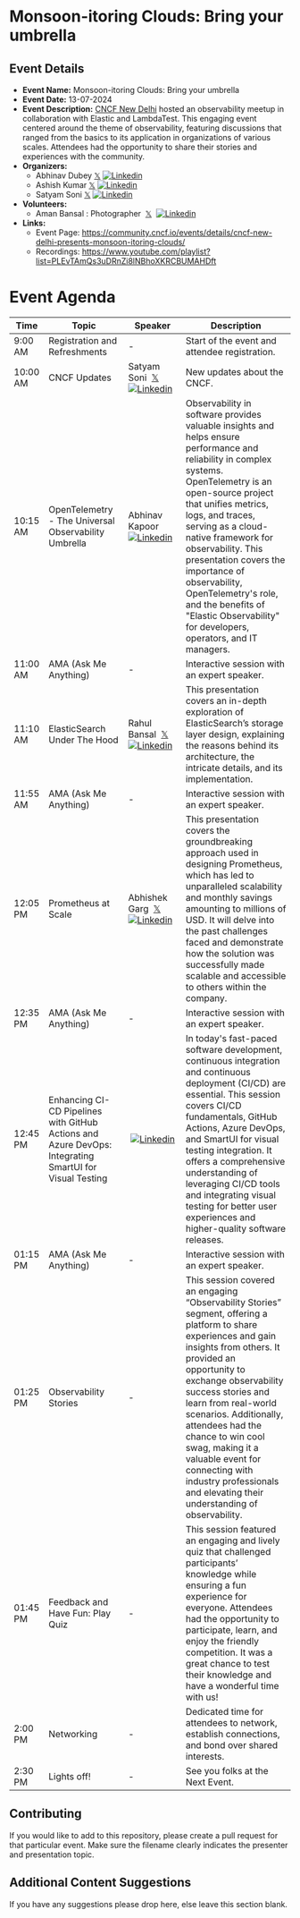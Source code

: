# Monsoon-itoring Clouds: Bring your umbrella

## Event Details

- **Event Name:** Monsoon-itoring Clouds: Bring your umbrella
- **Event Date:** 13-07-2024
- **Event Description:** [CNCF New Delhi](https://community.cncf.io/new-delhi/) hosted an observability meetup in collaboration with Elastic and LambdaTest. This engaging event centered around the theme of observability, featuring discussions that ranged from the basics to its application in organizations of various scales. Attendees had the opportunity to share their stories and experiences with the community.
- **Organizers:**
  - Abhinav Dubey&nbsp;[𝕏](https://twitter.com/abhinavd26)&nbsp;[![Linkedin](https://i.stack.imgur.com/gVE0j.png)](https://www.linkedin.com/in/abhinavd26/)
  - Ashish Kumar&nbsp;[𝕏](https://twitter.com/kr_ashish99)&nbsp;[![Linkedin](https://i.stack.imgur.com/gVE0j.png)](https://www.linkedin.com/in/ashishkumar99/)
  - Satyam Soni&nbsp;[𝕏](https://twitter.com/satyampsoni)&nbsp;[![Linkedin](https://i.stack.imgur.com/gVE0j.png)](https://www.linkedin.com/in/satyampsoni/)
- **Volunteers:**
  - Aman Bansal : Photographer &nbsp;[𝕏](https://x.com/aman_ka_kahna)&nbsp;&nbsp;[![Linkedin](https://i.stack.imgur.com/gVE0j.png)](https://www.linkedin.com/in/aman-bansal-aiml-uiux/)
- **Links:**
  - Event Page: https://community.cncf.io/events/details/cncf-new-delhi-presents-monsoon-itoring-clouds/
  - Recordings: https://www.youtube.com/playlist?list=PLEvTAmQs3uDRnZi8lNBhoXKRCBUMAHDft

# Event Agenda

| Time     | Topic                                                                                                  | Speaker                                                                                                                                                   | Description                                                                                                                                                                                                                                                                                                                                                                                                                            |
| -------- | ------------------------------------------------------------------------------------------------------ | --------------------------------------------------------------------------------------------------------------------------------------------------------- | -------------------------------------------------------------------------------------------------------------------------------------------------------------------------------------------------------------------------------------------------------------------------------------------------------------------------------------------------------------------------------------------------------------------------------------- |
| 9:00 AM  | Registration and Refreshments                                                                          | -                                                                                                                                                         | Start of the event and attendee registration.                                                                                                                                                                                                                                                                                                                                                                                          |
| 10:00 AM | CNCF Updates                                                                                           | Satyam Soni &nbsp;[𝕏](https://twitter.com/satyampsoni)&nbsp;[![Linkedin](https://i.stack.imgur.com/gVE0j.png)](https://www.linkedin.com/in/satyampsoni/)  | New updates about the CNCF.                                                                                                                                                                                                                                                                                                                                                                                                            |
| 10:15 AM | OpenTelemetry - The Universal Observability Umbrella                                                   | Abhinav Kapoor &nbsp;[![Linkedin](https://i.stack.imgur.com/gVE0j.png)](https://www.linkedin.com/in/abhinav-kapoor-0394456/)                              | Observability in software provides valuable insights and helps ensure performance and reliability in complex systems. OpenTelemetry is an open-source project that unifies metrics, logs, and traces, serving as a cloud-native framework for observability. This presentation covers the importance of observability, OpenTelemetry's role, and the benefits of "Elastic Observability" for developers, operators, and IT managers.   |
| 11:00 AM | AMA (Ask Me Anything)                                                                                  | -                                                                                                                                                         | Interactive session with an expert speaker.                                                                                                                                                                                                                                                                                                                                                                                            |
| 11:10 AM | ElasticSearch Under The Hood                                                                           | Rahul Bansal &nbsp;[𝕏](https://x.com/GypsyCosmonaut)&nbsp;[![Linkedin](https://i.stack.imgur.com/gVE0j.png)](https://www.linkedin.com/in/gypsycosmonaut/) | This presentation covers an in-depth exploration of ElasticSearch’s storage layer design, explaining the reasons behind its architecture, the intricate details, and its implementation.                                                                                                                                                                                                                                               |
| 11:55 AM | AMA (Ask Me Anything)                                                                                  | -                                                                                                                                                         | Interactive session with an expert speaker.                                                                                                                                                                                                                                                                                                                                                                                            |
| 12:05 PM | Prometheus at Scale                                                                                    | Abhishek Garg &nbsp;[𝕏](https://x.com/_AbhishekGarg)&nbsp;[![Linkedin](https://i.stack.imgur.com/gVE0j.png)](https://linkedin.com/in/abhishgarg)          | This presentation covers the groundbreaking approach used in designing Prometheus, which has led to unparalleled scalability and monthly savings amounting to millions of USD. It will delve into the past challenges faced and demonstrate how the solution was successfully made scalable and accessible to others within the company.                                                                                               |
| 12:35 PM | AMA (Ask Me Anything)                                                                                  | -                                                                                                                                                         | Interactive session with an expert speaker.                                                                                                                                                                                                                                                                                                                                                                                            |
| 12:45 PM | Enhancing CI-CD Pipelines with GitHub Actions and Azure DevOps: Integrating SmartUI for Visual Testing | &nbsp;[![Linkedin](https://i.stack.imgur.com/gVE0j.png)](https://www.linkedin.com/in/jeevesh-jain-9b5014191/)                                             | In today's fast-paced software development, continuous integration and continuous deployment (CI/CD) are essential. This session covers CI/CD fundamentals, GitHub Actions, Azure DevOps, and SmartUI for visual testing integration. It offers a comprehensive understanding of leveraging CI/CD tools and integrating visual testing for better user experiences and higher-quality software releases.                               |
| 01:15 PM | AMA (Ask Me Anything)                                                                                  | -                                                                                                                                                         | Interactive session with an expert speaker.                                                                                                                                                                                                                                                                                                                                                                                            |
| 01:25 PM | Observability Stories                                                                                  | -                                                                                                                                                         | This session covered an engaging “Observability Stories” segment, offering a platform to share experiences and gain insights from others. It provided an opportunity to exchange observability success stories and learn from real-world scenarios. Additionally, attendees had the chance to win cool swag, making it a valuable event for connecting with industry professionals and elevating their understanding of observability. |
| 01:45 PM | Feedback and Have Fun: Play Quiz                                                                       | -                                                                                                                                                         | This session featured an engaging and lively quiz that challenged participants’ knowledge while ensuring a fun experience for everyone. Attendees had the opportunity to participate, learn, and enjoy the friendly competition. It was a great chance to test their knowledge and have a wonderful time with us!                                                                                                                      |
| 2:00 PM  | Networking                                                                                             | -                                                                                                                                                         | Dedicated time for attendees to network, establish connections, and bond over shared interests.                                                                                                                                                                                                                                                                                                                                        |
| 2:30 PM  | Lights off!                                                                                            | -                                                                                                                                                         | See you folks at the Next Event.                                                                                                                                                                                                                                                                                                                                                                                                       |

## Contributing

If you would like to add to this repository, please create a pull request for that particular event. Make sure the filename clearly indicates the presenter and presentation topic.

## Additional Content Suggestions

If you have any suggestions please drop here, else leave this section blank.
